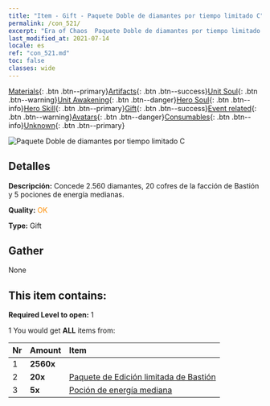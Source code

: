 ```yaml
---
title: "Item - Gift - Paquete Doble de diamantes por tiempo limitado C"
permalink: /con_521/
excerpt: "Era of Chaos  Paquete Doble de diamantes por tiempo limitado C"
last_modified_at: 2021-07-14
locale: es
ref: "con_521.md"
toc: false
classes: wide
---
```

 [Materials](/ItemsES/){: .btn .btn--primary}[Artifacts](/ItemsES/Artifacts/){: .btn .btn--success}[Unit Soul](/ItemsES/UnitSoul/){: .btn .btn--warning}[Unit Awakening](/ItemsES/UnitAwakening/){: .btn .btn--danger}[Hero Soul](/ItemsES/HeroSoul/){: .btn .btn--info}[Hero Skill](/ItemsES/HeroSkill/){: .btn .btn--primary}[Gift](/ItemsES/Gift/){: .btn .btn--success}[Event related](/ItemsES/Events/){: .btn .btn--warning}[Avatars](/ItemsES/Avatars/){: .btn .btn--danger}[Consumables](/ItemsES/Consumables/){: .btn .btn--info}[Unknown](/ItemsES/Unknown/){: .btn .btn--primary}

 ![Paquete Doble de diamantes por tiempo limitado C](/images/t/i_907194.png)

## Detalles
 **Descripción:** Concede 2.560 diamantes, 20 cofres de la facción de Bastión y 5 pociones de energía medianas.

 **Quality:** <span style="color: #FF8C00">OK</span>

 **Type:** Gift

## Gather

  None

## This item contains:

 **Required Level to open:** 1

 1 You would get **ALL** items  from:

  | Nr | Amount |     Item    |
  |:---|:-------|:------------|
  | 1 |  **2560x** | <i class="fas fa-gem"/> |  | 
  | 2 |  **20x** | [Paquete de Edición limitada de Bastión](/ItemsES/con_2103/) |  | 
  | 3 |  **5x** | [Poción de energía mediana](/ItemsES/con_705/) |  | 
